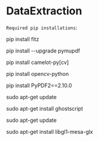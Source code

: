 # DataExtraction

`Required pip installations`:

pip install fitz

pip install --upgrade pymupdf

pip install camelot-py[cv]

pip install opencv-python

pip install PyPDF2==2.10.0

sudo apt-get update

sudo apt-get install ghostscript

sudo apt-get update

sudo apt-get install libgl1-mesa-glx

